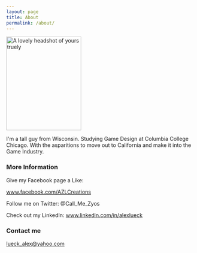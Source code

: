 ```yaml
---
layout: page
title: About
permalink: /about/
---
```


<img src="http://iam.colum.edu/students/alex.lueck/Glasses.jpg" alt="A lovely headshot of yours truely" style="width:200px;height:250px;position:right">

I'm a tall guy from Wisconsin. Studying Game Design at Columbia College Chicago. With the asparitions to move out to California and make it into the Game Industry.

### More Information

Give my Facebook page a Like:

www.facebook.com/AZLCreations

Follow me on Twitter:
@Call_Me_Zyos

Check out my LinkedIn:
www.linkedin.com/in/alexlueck

### Contact me

[lueck_alex@yahoo.com](mailto:email@domain.com)
